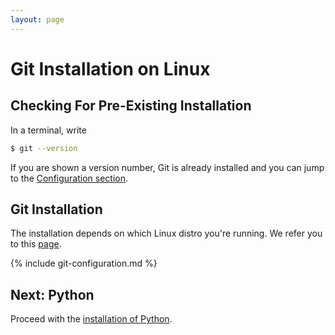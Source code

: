 ```yaml
---
layout: page
---
```


# Git Installation on Linux

## Checking For Pre-Existing Installation

In a terminal, write

```bash
$ git --version
```

If you are shown a version number, Git is already installed and you can jump to the [Configuration section](#configuration).

## Git Installation

The installation depends on which Linux distro you're running.
We refer you to this [page](https://git-scm.com/download/linux).

{% include git-configuration.md %}

## Next: Python

Proceed with the [installation of Python](python-linux.md).
